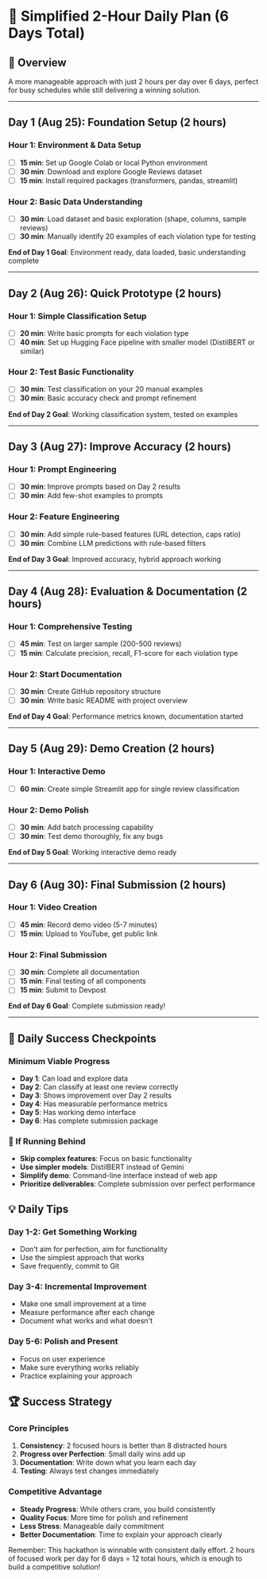 # 📅 Simplified 2-Hour Daily Plan (6 Days Total)

## 🎯 Overview

A more manageable approach with just 2 hours per day over 6 days, perfect for busy schedules while still delivering a winning solution.

---

## Day 1 (Aug 25): Foundation Setup (2 hours)

### Hour 1: Environment & Data Setup

- [ ] **15 min**: Set up Google Colab or local Python environment
- [ ] **30 min**: Download and explore Google Reviews dataset
- [ ] **15 min**: Install required packages (transformers, pandas, streamlit)

### Hour 2: Basic Data Understanding

- [ ] **30 min**: Load dataset and basic exploration (shape, columns, sample reviews)
- [ ] **30 min**: Manually identify 20 examples of each violation type for testing

**End of Day 1 Goal**: Environment ready, data loaded, basic understanding complete

---

## Day 2 (Aug 26): Quick Prototype (2 hours)

### Hour 1: Simple Classification Setup

- [ ] **20 min**: Write basic prompts for each violation type
- [ ] **40 min**: Set up Hugging Face pipeline with smaller model (DistilBERT or similar)

### Hour 2: Test Basic Functionality

- [ ] **30 min**: Test classification on your 20 manual examples
- [ ] **30 min**: Basic accuracy check and prompt refinement

**End of Day 2 Goal**: Working classification system, tested on examples

---

## Day 3 (Aug 27): Improve Accuracy (2 hours)

### Hour 1: Prompt Engineering

- [ ] **30 min**: Improve prompts based on Day 2 results
- [ ] **30 min**: Add few-shot examples to prompts

### Hour 2: Feature Engineering

- [ ] **30 min**: Add simple rule-based features (URL detection, caps ratio)
- [ ] **30 min**: Combine LLM predictions with rule-based filters

**End of Day 3 Goal**: Improved accuracy, hybrid approach working

---

## Day 4 (Aug 28): Evaluation & Documentation (2 hours)

### Hour 1: Comprehensive Testing

- [ ] **45 min**: Test on larger sample (200-500 reviews)
- [ ] **15 min**: Calculate precision, recall, F1-score for each violation type

### Hour 2: Start Documentation

- [ ] **30 min**: Create GitHub repository structure
- [ ] **30 min**: Write basic README with project overview

**End of Day 4 Goal**: Performance metrics known, documentation started

---

## Day 5 (Aug 29): Demo Creation (2 hours)

### Hour 1: Interactive Demo

- [ ] **60 min**: Create simple Streamlit app for single review classification

### Hour 2: Demo Polish

- [ ] **30 min**: Add batch processing capability
- [ ] **30 min**: Test demo thoroughly, fix any bugs

**End of Day 5 Goal**: Working interactive demo ready

---

## Day 6 (Aug 30): Final Submission (2 hours)

### Hour 1: Video Creation

- [ ] **45 min**: Record demo video (5-7 minutes)
- [ ] **15 min**: Upload to YouTube, get public link

### Hour 2: Final Submission

- [ ] **30 min**: Complete all documentation
- [ ] **15 min**: Final testing of all components
- [ ] **15 min**: Submit to Devpost

**End of Day 6 Goal**: Complete submission ready!

---

## 🎯 Daily Success Checkpoints

### Minimum Viable Progress

- **Day 1**: Can load and explore data
- **Day 2**: Can classify at least one review correctly
- **Day 3**: Shows improvement over Day 2 results
- **Day 4**: Has measurable performance metrics
- **Day 5**: Has working demo interface
- **Day 6**: Has complete submission package

### 🚨 If Running Behind

- **Skip complex features**: Focus on basic functionality
- **Use simpler models**: DistilBERT instead of Gemini
- **Simplify demo**: Command-line interface instead of web app
- **Prioritize deliverables**: Complete submission over perfect performance

## 💡 Daily Tips

### Day 1-2: Get Something Working

- Don't aim for perfection, aim for functionality
- Use the simplest approach that works
- Save frequently, commit to Git

### Day 3-4: Incremental Improvement

- Make one small improvement at a time
- Measure performance after each change
- Document what works and what doesn't

### Day 5-6: Polish and Present

- Focus on user experience
- Make sure everything works reliably
- Practice explaining your approach

## 🏆 Success Strategy

### Core Principles

1. **Consistency**: 2 focused hours is better than 8 distracted hours
2. **Progress over Perfection**: Small daily wins add up
3. **Documentation**: Write down what you learn each day
4. **Testing**: Always test changes immediately

### Competitive Advantage

- **Steady Progress**: While others cram, you build consistently
- **Quality Focus**: More time for polish and refinement
- **Less Stress**: Manageable daily commitment
- **Better Documentation**: Time to explain your approach clearly

Remember: This hackathon is winnable with consistent daily effort. 2 hours of focused work per day for 6 days = 12 total hours, which is enough to build a competitive solution!
